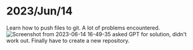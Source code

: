 # 2023/Jun/14
Learn how to push files to git. A lot of problems encountered. 
![Screenshot from 2023-06-14 16-49-35](https://github.com/LiamTheronC/waymo_working/assets/52328101/4a385510-f816-4502-ac56-d1c009ba59c2)
asked GPT for solution, didn't work out.
Finally have to create a new repository.

